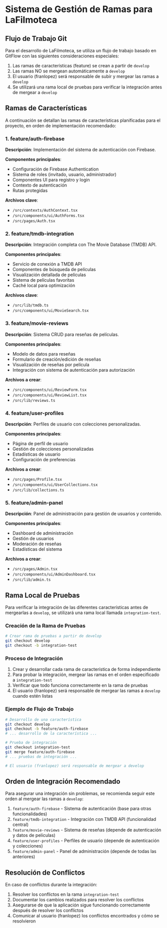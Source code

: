 # Sistema de Gestión de Ramas para LaFilmoteca

## Flujo de Trabajo Git

Para el desarrollo de LaFilmoteca, se utiliza un flujo de trabajo basado en GitFlow con las siguientes consideraciones especiales:

1. Las ramas de características (feature) se crean a partir de `develop`
2. Las ramas NO se mergean automáticamente a `develop`
3. El usuario (franlopez) será responsable de subir y mergear las ramas a `develop`
4. Se utilizará una rama local de pruebas para verificar la integración antes de mergear a `develop`

## Ramas de Características

A continuación se detallan las ramas de características planificadas para el proyecto, en orden de implementación recomendado:

### 1. feature/auth-firebase

**Descripción**: Implementación del sistema de autenticación con Firebase.

**Componentes principales**:
- Configuración de Firebase Authentication
- Sistema de roles (invitado, usuario, administrador)
- Componentes UI para registro y login
- Contexto de autenticación
- Rutas protegidas

**Archivos clave**:
- `/src/contexts/AuthContext.tsx`
- `/src/components/ui/AuthForms.tsx`
- `/src/pages/Auth.tsx`

### 2. feature/tmdb-integration

**Descripción**: Integración completa con The Movie Database (TMDB) API.

**Componentes principales**:
- Servicio de conexión a TMDB API
- Componentes de búsqueda de películas
- Visualización detallada de películas
- Sistema de películas favoritas
- Caché local para optimización

**Archivos clave**:
- `/src/lib/tmdb.ts`
- `/src/components/ui/MovieSearch.tsx`

### 3. feature/movie-reviews

**Descripción**: Sistema CRUD para reseñas de películas.

**Componentes principales**:
- Modelo de datos para reseñas
- Formulario de creación/edición de reseñas
- Visualización de reseñas por película
- Integración con sistema de autenticación para autorización

**Archivos a crear**:
- `/src/components/ui/ReviewForm.tsx`
- `/src/components/ui/ReviewList.tsx`
- `/src/lib/reviews.ts`

### 4. feature/user-profiles

**Descripción**: Perfiles de usuario con colecciones personalizadas.

**Componentes principales**:
- Página de perfil de usuario
- Gestión de colecciones personalizadas
- Estadísticas de usuario
- Configuración de preferencias

**Archivos a crear**:
- `/src/pages/Profile.tsx`
- `/src/components/ui/UserCollections.tsx`
- `/src/lib/collections.ts`

### 5. feature/admin-panel

**Descripción**: Panel de administración para gestión de usuarios y contenido.

**Componentes principales**:
- Dashboard de administración
- Gestión de usuarios
- Moderación de reseñas
- Estadísticas del sistema

**Archivos a crear**:
- `/src/pages/Admin.tsx`
- `/src/components/ui/AdminDashboard.tsx`
- `/src/lib/admin.ts`

## Rama Local de Pruebas

Para verificar la integración de las diferentes características antes de mergearlas a `develop`, se utilizará una rama local llamada `integration-test`.

### Creación de la Rama de Pruebas

```bash
# Crear rama de pruebas a partir de develop
git checkout develop
git checkout -b integration-test
```

### Proceso de Integración

1. Crear y desarrollar cada rama de característica de forma independiente
2. Para probar la integración, mergear las ramas en el orden especificado a `integration-test`
3. Verificar que todo funciona correctamente en la rama de pruebas
4. El usuario (franlopez) será responsable de mergear las ramas a `develop` cuando estén listas

### Ejemplo de Flujo de Trabajo

```bash
# Desarrollo de una característica
git checkout develop
git checkout -b feature/auth-firebase
# ... desarrollo de la característica ...

# Prueba de integración
git checkout integration-test
git merge feature/auth-firebase
# ... pruebas de integración ...

# El usuario (franlopez) será responsable de mergear a develop
```

## Orden de Integración Recomendado

Para asegurar una integración sin problemas, se recomienda seguir este orden al mergear las ramas a `develop`:

1. `feature/auth-firebase` - Sistema de autenticación (base para otras funcionalidades)
2. `feature/tmdb-integration` - Integración con TMDB API (funcionalidad central)
3. `feature/movie-reviews` - Sistema de reseñas (depende de autenticación y datos de películas)
4. `feature/user-profiles` - Perfiles de usuario (depende de autenticación y colecciones)
5. `feature/admin-panel` - Panel de administración (depende de todas las anteriores)

## Resolución de Conflictos

En caso de conflictos durante la integración:

1. Resolver los conflictos en la rama `integration-test`
2. Documentar los cambios realizados para resolver los conflictos
3. Asegurarse de que la aplicación sigue funcionando correctamente después de resolver los conflictos
4. Comunicar al usuario (franlopez) los conflictos encontrados y cómo se resolvieron